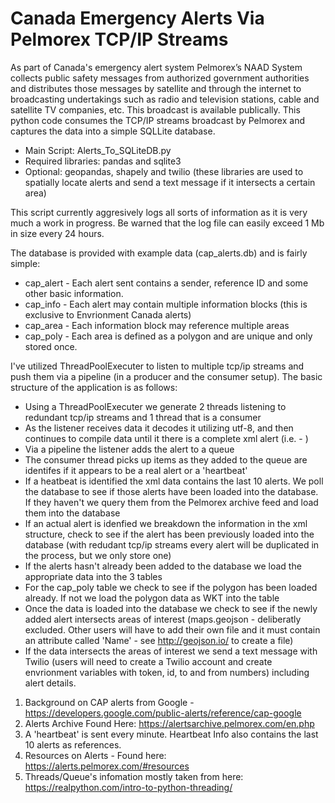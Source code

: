 # Canada Emergency Alerts Via Pelmorex TCP/IP Streams

As part of Canada's emergency alert system Pelmorex’s NAAD System collects public safety messages from authorized government authorities and distributes those messages by satellite and through the internet to broadcasting undertakings such as radio and television stations, cable and satellite TV companies, etc. This broadcast is available publically.  This python code consumes the TCP/IP streams broadcast by Pelmorex and captures the data into a simple SQLLite database.

* Main Script: Alerts_To_SQLiteDB.py
* Required libraries: pandas and sqlite3
* Optional: geopandas, shapely and twilio (these libraries are used to spatially locate alerts and send a text message if it intersects a certain area)

This script currently aggresively logs all sorts of information as it is very much a work in progress.  Be warned that the log file can easily exceed 1 Mb in size every 24 hours.

The database is provided with example data (cap_alerts.db) and is fairly simple:
* cap_alert - Each alert sent contains a sender, reference ID and some other basic information.
* cap_info - Each alert may contain multiple information blocks (this is exclusive to Envrionment Canada alerts)
* cap_area - Each information block may reference multiple areas
* cap_poly - Each area is defined as a polygon and are unique and only stored once.

I've utilized ThreadPoolExecuter to listen to multiple tcp/ip streams and push them via a pipeline (in a producer and the consumer setup).  The basic structure of the application is as follows:
* Using a ThreadPoolExecuter we generate 2 threads listening to redundant tcp/ip streams and 1 thread that is a consumer
* As the listener receives data it decodes it utilizing utf-8, and then continues to compile data until it there is a complete xml alert (i.e. - <alert> </alert>)
* Via a pipeline the listener adds the alert to a queue
* The consumer thread picks up items as they added to the queue are identifes if it appears to be a real alert or a 'heartbeat'
* If a heatbeat is identified the xml data contains the last 10 alerts.  We poll the database to see if those alerts have been loaded into the database.  If they haven't we query them from the Pelmorex archive feed and load them into the database
* If an actual alert is idenfied we breakdown the information in the xml structure, check to see if the alert has been previously loaded into the database (with redudant tcp/ip streams every alert will be duplicated in the process, but we only store one)
* If the alerts hasn't already been added to the database we load the appropriate data into the 3 tables
* For the cap_poly table we check to see if the polygon has been loaded already.  If not we load the polygon data as WKT into the table
* Once the data is loaded into the database we check to see if the newly added alert intersects areas of interest (maps.geojson - deliberatly excluded.  Other users will have to add their own file and it must contain an attribute called 'Name' - see http://geojson.io/ to create a file)
* If the data intersects the areas of interest we send a text message with Twilio (users will need to create a Twilio account and create envrionment variables with token, id, to and from numbers) including alert details.

1. Background on CAP alerts from Google - https://developers.google.com/public-alerts/reference/cap-google
2. Alerts Archive Found Here: https://alertsarchive.pelmorex.com/en.php
3. A 'heartbeat' is sent every minute.  Heartbeat Info also contains the last 10 alerts as references.
4. Resources on Alerts - Found here: https://alerts.pelmorex.com/#resources
5. Threads/Queue's infomation mostly taken from here: https://realpython.com/intro-to-python-threading/

